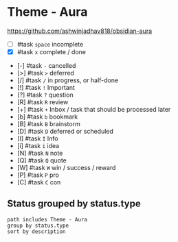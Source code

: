 # Theme - Aura

<https://github.com/ashwinjadhav818/obsidian-aura>

<!-- placeholder to force blank line before included text --> <!-- include: DocsSamplesForStatuses.test.Theme_Aura_Tasks.approved.md -->

- [ ] #task `space` incomplete
- [x] #task `x` complete / done
- [-] #task `-` cancelled
- [>] #task `>` deferred
- [/] #task `/` in progress, or half-done
- [!] #task `!` Important
- [?] #task `?` question
- [R] #task `R` review
- [+] #task `+` Inbox / task that should be processed later
- [b] #task `b` bookmark
- [B] #task `B` brainstorm
- [D] #task `D` deferred or scheduled
- [I] #task `I` Info
- [i] #task `i` idea
- [N] #task `N` note
- [Q] #task `Q` quote
- [W] #task `W` win / success / reward
- [P] #task `P` pro
- [C] #task `C` con

<!-- placeholder to force blank line after included text --> <!-- endInclude -->

## Status grouped by status.type

```tasks
path includes Theme - Aura
group by status.type
sort by description
```
